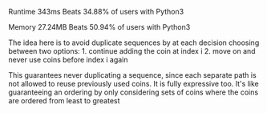 Runtime
343ms
Beats 34.88% of users with Python3

Memory
27.24MB
Beats 50.94% of users with Python3

The idea here is to avoid duplicate sequences by at each decision choosing between two options:
    1. continue adding the coin at index i
    2. move on and never use coins before index i again

This guarantees never duplicating a sequence, since each separate path is not allowed to reuse
previously used coins. It is fully expressive too. It's like guaranteeing an ordering by only
considering sets of coins where the coins are ordered from least to greatest
